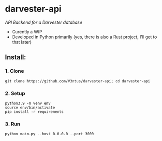 # darvester-api
<i>API Backend for a Darvester database</i>

- Curently a WIP
- Developed in Python primarily (yes, there is also a Rust project, I'll get to that later)

## Install:
### 1. Clone
```
git clone https://github.com/V3ntus/darvester-api; cd darvester-api
```
### 2. Setup
```
python3.9 -m venv env
source env/bin/activate
pip install -r requirements
```
### 3. Run
```
python main.py --host 0.0.0.0 --port 3000
```
